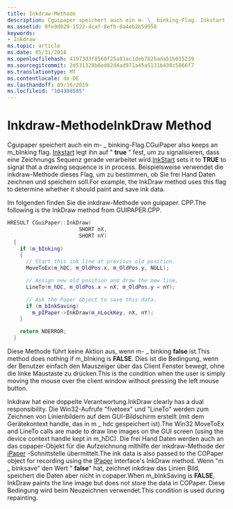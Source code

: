 ```yaml
---
title: Inkdraw-Methode
description: Cguipaper speichert auch ein m- \_ binking-Flag. Inkstart legt ihn auf "true" fest, um zu signalisieren, dass eine Zeichnungs Sequenz gerade verarbeitet wird. Beispielsweise verwendet die inkdraw-Methode dieses Flag, um zu bestimmen, ob Sie frei Hand Daten zeichnen und speichern soll.
ms.assetid: 0fe9d029-1522-4caf-8efb-0a4eb2b59958
keywords:
- Inkdraw
ms.topic: article
ms.date: 05/31/2018
ms.openlocfilehash: 41973d3f8560f25a81ac1deb782bada51b015239
ms.sourcegitcommit: 2d531328b6ed82d4ad971a45a5131b430c5866f7
ms.translationtype: MT
ms.contentlocale: de-DE
ms.lasthandoff: 09/16/2019
ms.locfileid: "104388585"
---
```

# <a name="inkdraw-method"></a><span data-ttu-id="b8422-106">Inkdraw-Methode</span><span class="sxs-lookup"><span data-stu-id="b8422-106">InkDraw Method</span></span>

<span data-ttu-id="b8422-107">Cguipaper speichert auch ein m- \_ binking-Flag.</span><span class="sxs-lookup"><span data-stu-id="b8422-107">CGuiPaper also keeps an m\_bInking flag.</span></span> <span data-ttu-id="b8422-108">[Inkstart](inkstart-method.md) legt ihn auf " **true** " fest, um zu signalisieren, dass eine Zeichnungs Sequenz gerade verarbeitet wird.</span><span class="sxs-lookup"><span data-stu-id="b8422-108">[InkStart](inkstart-method.md) sets it to **TRUE** to signal that a drawing sequence is in process.</span></span> <span data-ttu-id="b8422-109">Beispielsweise verwendet die inkdraw-Methode dieses Flag, um zu bestimmen, ob Sie frei Hand Daten zeichnen und speichern soll.</span><span class="sxs-lookup"><span data-stu-id="b8422-109">For example, the InkDraw method uses this flag to determine whether it should paint and save ink data.</span></span>

<span data-ttu-id="b8422-110">Im folgenden finden Sie die inkdraw-Methode von guipaper. CPP.</span><span class="sxs-lookup"><span data-stu-id="b8422-110">The following is the InkDraw method from GUIPAPER.CPP.</span></span>


```C++
HRESULT CGuiPaper::InkDraw(
                       SHORT nX,
                       SHORT nY)
  {
    if (m_bInking)
    {
      // Start this ink line at previous old position.
      MoveToEx(m_hDC, m_OldPos.x, m_OldPos.y, NULL);

      // Assign new old position and draw the new line.
      LineTo(m_hDC, m_OldPos.x = nX, m_OldPos.y = nY);

      // Ask the Paper object to save this data.
      if (m_bInkSaving)
        m_pIPaper->InkDraw(m_nLockKey, nX, nY);
    }

    return NOERROR;
  }
```



<span data-ttu-id="b8422-111">Diese Methode führt keine Aktion aus, wenn m- \_ binking **false** ist.</span><span class="sxs-lookup"><span data-stu-id="b8422-111">This method does nothing if m\_bInking is **FALSE**.</span></span> <span data-ttu-id="b8422-112">Dies ist die Bedingung, wenn der Benutzer einfach den Mauszeiger über das Client Fenster bewegt, ohne die linke Maustaste zu drücken.</span><span class="sxs-lookup"><span data-stu-id="b8422-112">This is the condition when the user is simply moving the mouse over the client window without pressing the left mouse button.</span></span>

<span data-ttu-id="b8422-113">Inkdraw hat eine doppelte Verantwortung.</span><span class="sxs-lookup"><span data-stu-id="b8422-113">InkDraw clearly has a dual responsibility.</span></span> <span data-ttu-id="b8422-114">Die Win32-Aufrufe "fivetoex" und "LineTo" werden zum Zeichnen von Linienbildern auf dem GUI-Bildschirm erstellt (mit dem Gerätekontext handle, das in m \_ hdc gespeichert ist).</span><span class="sxs-lookup"><span data-stu-id="b8422-114">The Win32 MoveToEx and LineTo calls are made to draw line images on the GUI screen (using the device context handle kept in m\_hDC).</span></span> <span data-ttu-id="b8422-115">Die frei Hand Daten werden auch an das copaper-Objekt für die Aufzeichnung mithilfe der inkdraw-Methode der [iPaper](ipaper-methods.md) -Schnittstelle übermittelt.</span><span class="sxs-lookup"><span data-stu-id="b8422-115">The ink data is also passed to the COPaper object for recording using the [IPaper](ipaper-methods.md) interface's InkDraw method.</span></span> <span data-ttu-id="b8422-116">Wenn "m \_ binksave" den Wert " **false**" hat, zeichnet inkdraw das Linien Bild, speichert die Daten aber nicht in copaper.</span><span class="sxs-lookup"><span data-stu-id="b8422-116">When m\_bInkSaving is **FALSE**, InkDraw paints the line image but does not store the data in COPaper.</span></span> <span data-ttu-id="b8422-117">Diese Bedingung wird beim Neuzeichnen verwendet.</span><span class="sxs-lookup"><span data-stu-id="b8422-117">This condition is used during repainting.</span></span>

 

 




